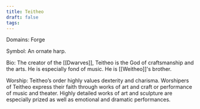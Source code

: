 ```yaml
---
title: Teitheo
draft: false
tags:
---
```

 
Domains: Forge

Symbol: An ornate harp.

Bio: The creator of the [[Dwarves]], Teitheo is the God of craftsmanship and the arts. He is especially fond of music. He is [[Weitheo]]'s brother. 

Worship: Teitheo’s order highly values dexterity and charisma. Worshipers of Teitheo express their faith through works of art and craft or performance of music and theater. Highly detailed works of art and sculpture are especially prized as well as emotional and dramatic performances.